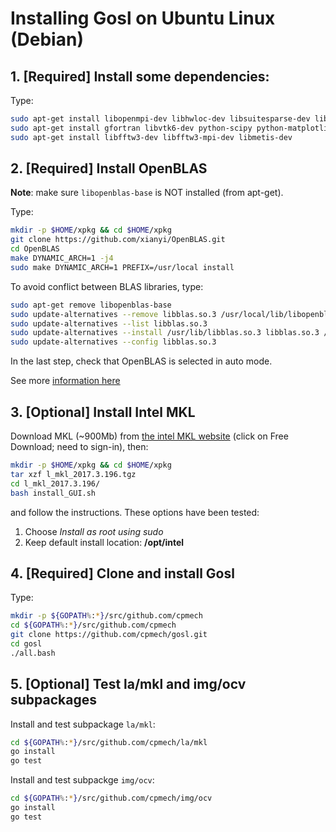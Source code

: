 # Installing Gosl on Ubuntu Linux (Debian)

## 1. [Required] Install some dependencies:

Type:
```bash
sudo apt-get install libopenmpi-dev libhwloc-dev libsuitesparse-dev libmumps-dev 
sudo apt-get install gfortran libvtk6-dev python-scipy python-matplotlib dvipng
sudo apt-get install libfftw3-dev libfftw3-mpi-dev libmetis-dev
```

## 2. [Required] Install OpenBLAS

**Note**: make sure `libopenblas-base` is NOT installed (from apt-get).

Type:
```bash
mkdir -p $HOME/xpkg && cd $HOME/xpkg
git clone https://github.com/xianyi/OpenBLAS.git
cd OpenBLAS
make DYNAMIC_ARCH=1 -j4
sudo make DYNAMIC_ARCH=1 PREFIX=/usr/local install
```

To avoid conflict between BLAS libraries, type:
```bash
sudo apt-get remove libopenblas-base
sudo update-alternatives --remove libblas.so.3 /usr/local/lib/libopenblas.so.0
sudo update-alternatives --list libblas.so.3
sudo update-alternatives --install /usr/lib/libblas.so.3 libblas.so.3 /usr/local/lib/libopenblas.so.0 41
sudo update-alternatives --config libblas.so.3
```
In the last step, check that OpenBLAS is selected in auto mode.

See more [information here](https://github.com/xianyi/OpenBLAS/wiki/faq#debianlts)

## 3. [Optional] Install Intel MKL

Download MKL (~900Mb) from [the intel MKL website](https://software.intel.com/en-us/intel-mkl)
(click on Free Download; need to sign-in), then:
```bash
mkdir -p $HOME/xpkg && cd $HOME/xpkg
tar xzf l_mkl_2017.3.196.tgz
cd l_mkl_2017.3.196/
bash install_GUI.sh
```
and follow the instructions. These options have been tested:
1. Choose _Install as root using sudo_
2. Keep default install location: **/opt/intel**

## 4. [Required] Clone and install Gosl

Type:
```bash
mkdir -p ${GOPATH%:*}/src/github.com/cpmech
cd ${GOPATH%:*}/src/github.com/cpmech
git clone https://github.com/cpmech/gosl.git
cd gosl
./all.bash
```

## 5. [Optional] Test la/mkl and img/ocv subpackages

Install and test subpackage `la/mkl`:
```bash
cd ${GOPATH%:*}/src/github.com/cpmech/la/mkl
go install
go test
```

Install and test subpackge `img/ocv`:
```bash
cd ${GOPATH%:*}/src/github.com/cpmech/img/ocv
go install
go test
```
